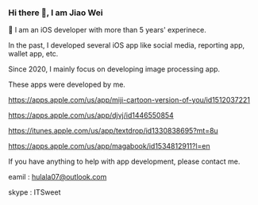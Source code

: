 ### Hi there 👋, I am Jiao Wei

 🔭 I am an iOS developer with more than 5 years' experinece.
 


In the past, I developed several iOS app like social media, reporting app, wallet app, etc.

 Since 2020, I mainly focus on developing image processing app.

 These apps were developed by me.


 https://apps.apple.com/us/app/miji-cartoon-version-of-you/id1512037221

 https://apps.apple.com/us/app/djvj/id1446550854

 https://itunes.apple.com/us/app/textdrop/id1330838695?mt=8u

 https://apps.apple.com/us/app/magabook/id1534812911?l=en
 



If you have anything to help with app development, please contact me.

eamil : hulala07@outlook.com

skype : ITSweet
